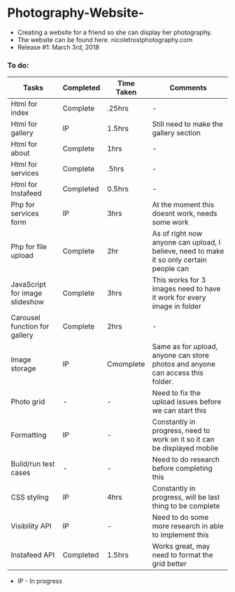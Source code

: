 # Photography-Website-
- Creating a website for a friend so she can display her photography.
- The website can be found here. nicoletrostphotography.com
- Release #1: March 3rd, 2018


### To do:
 |Tasks|Completed|Time Taken|Comments|
 |-|-|-|-|
 |Html for index|Complete|.25hrs|-|
 |Html for gallery|IP|1.5hrs|Still need to make the gallery section|
 |Html for about|Complete|1hrs|-|
 |Html for services|Complete|.5hrs|-|
 |Html for Instafeed|Completed|0.5hrs|-|
 |Php for services form|IP|3hrs|At the moment this doesnt work, needs some work|
 |Php for file upload|Complete|2hr|As of right now anyone can upload, I believe, need to make it so only certain people can|
 |JavaScript for image slideshow|Complete|3hrs|This works for 3 images need to have it work for every image in folder|
 |Carousel function for gallery|Complete|2hrs|-|
 |Image storage|IP|Cmomplete|Same as for upload, anyone can store photos and anyone can access this folder.|
 |Photo grid|-|-|Need to fix the upload issues before we can start this|
 |Formatting|IP|-|Constantly in progress, need to work on it so it can be displayed mobile|
 |Build/run test cases|-|-|Need to do research before completing this|
 |CSS styling|IP|4hrs|Constantly in progress, will be last thing to be complete|
 |Visibility API|IP|-|Need to do some more research in able to implement this|
 |Instafeed API|Completed|1.5hrs|Works great, may need to format the grid better|

- IP - In progress
